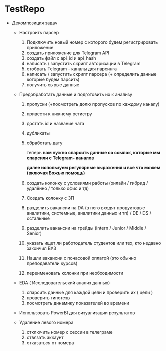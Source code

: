 # TestRepo

- Декомпозиция задач
    - Настроить парсер
        1. Подключить новый номер с которого будем регистрировать приложение
        2. создать приложение для Telegram API
        3. создать файл с api_id и api_hash
        4. написать / запустить скрипт авторизации в Telegram
        5. отобрать Telegram - каналы для парсинга
        6. написать / запустить скрипт парсера (+ определить данные которые будем парсить)
        7. получить сырые данные 
    - Предобработать данные и подготовить их к анализу
        1. пропуски (+посмотреть долю пропусков по каждому каналу)
        2. привести к нижнему регистру 
        3. достать id и название чата
        4. дубликаты
        5. обработать дату 
            
            теперь  **нам нужно спарсить данные со ссылок, которые мы спарсили с Telegram- каналов**
            
            **далее используем регулярные выражения  и всё что можем (включая Божью помощь)**
            
        6. создать колонку с условиями работы (онлайн / гибрид / удалённо / только офис и тд)
        7. Создать колонку с ЗП
        8. разделить вакансии на DA (в него входят продуктовые аналитики, системные, аналитики данных и тп) / DE / DS / остальные
        9. разделить вакансии на грейды (Intern / Junior / Middle / Senior)
        10. указать ищет ли работодатель студентов или тех, кто недавно закончил ВУЗ
        11. Нашли вакансии с почасовой оплатой (это обычно преподаватели курсов)
        12. переименовать колонки при необходимости
        
    - EDA ( Исследовательский анализ данных)
        1. спарсить  данные для каждой цели и проверить их ( цели )
        2. проверить гипотезы
        3. посмотреть динамику показателей во времени
    - Использовать PowerBI для визуализации результатов
        
        
    - Удаление левого номера
        1. отключить номер с сессии в телеграме
        2. отвязать аккаунт
        3. отказаться от номера
